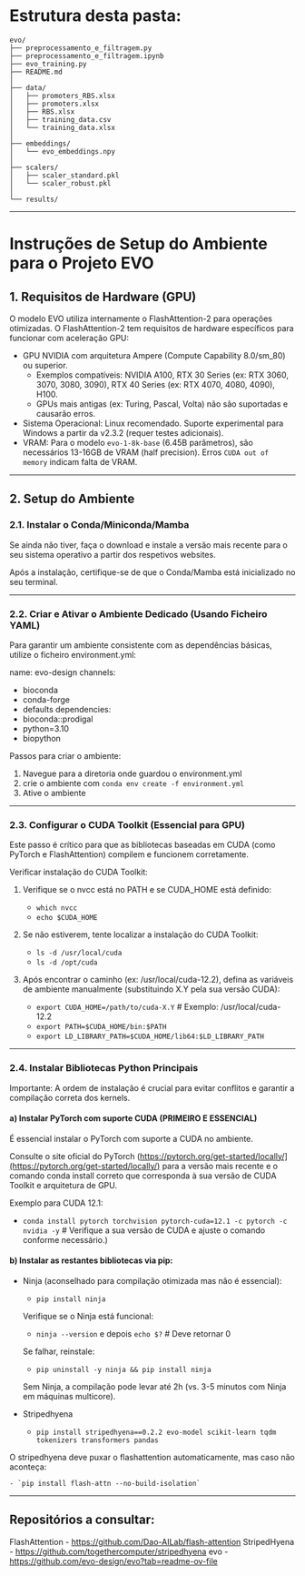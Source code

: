 # Estrutura desta pasta:

```
evo/
├── preprocessamento_e_filtragem.py
├── preprocessamento_e_filtragem.ipynb
├── evo_training.py
├── README.md
│
├── data/
│   ├── promoters_RBS.xlsx
│   ├── promoters.xlsx
│   ├── RBS.xlsx
│   ├── training_data.csv
│   └── training_data.xlsx
│
├── embeddings/
│   └── evo_embeddings.npy
│
├── scalers/
│   ├── scaler_standard.pkl
│   └── scaler_robust.pkl
│
└── results/

```

---

# Instruções de Setup do Ambiente para o Projeto EVO


## 1. Requisitos de Hardware (GPU)

O modelo EVO utiliza internamente o FlashAttention-2 para operações otimizadas. O FlashAttention-2 tem requisitos de hardware específicos para funcionar com aceleração GPU:

- GPU NVIDIA com arquitetura Ampere (Compute Capability 8.0/sm_80) ou superior.
  - Exemplos compatíveis: NVIDIA A100, RTX 30 Series (ex: RTX 3060, 3070, 3080, 3090), RTX 40 Series (ex: RTX 4070, 4080, 4090), H100.
  - GPUs mais antigas (ex: Turing, Pascal, Volta) não são suportadas e causarão erros.
- Sistema Operacional: Linux recomendado. Suporte experimental para Windows a partir da v2.3.2 (requer testes adicionais).
- VRAM: Para o modelo `evo-1-8k-base` (6.45B parâmetros), são necessários 13-16GB de VRAM (half precision). Erros `CUDA out of memory` indicam falta de VRAM.


---


## 2. Setup do Ambiente

### 2.1. Instalar o Conda/Miniconda/Mamba

Se ainda não tiver, faça o download e instale a versão mais recente para o seu sistema operativo a partir dos respetivos websites.

Após a instalação, certifique-se de que o Conda/Mamba está inicializado no seu terminal.

---

### 2.2. Criar e Ativar o Ambiente Dedicado (Usando Ficheiro YAML)

Para garantir um ambiente consistente com as dependências básicas, utilize o ficheiro environment.yml:

name: evo-design
channels:
  - bioconda
  - conda-forge
  - defaults
dependencies:
  - bioconda::prodigal
  - python=3.10
  - biopython



Passos para criar o ambiente:

1. Navegue para a diretoria onde guardou o environment.yml
2. crie o ambiente com `conda env create -f environment.yml`
3. Ative o ambiente
   
---

### 2.3. Configurar o CUDA Toolkit (Essencial para GPU)

Este passo é crítico para que as bibliotecas baseadas em CUDA (como PyTorch e FlashAttention) compilem e funcionem corretamente.

Verificar instalação do CUDA Toolkit:

1. Verifique se o nvcc está no PATH e se CUDA_HOME está definido:

	- `which nvcc`
	- `echo $CUDA_HOME`
   
2. Se não estiverem, tente localizar a instalação do CUDA Toolkit:

	- `ls -d /usr/local/cuda`
	- `ls -d /opt/cuda`
   
3. Após encontrar o caminho (ex: /usr/local/cuda-12.2), defina as variáveis de ambiente manualmente (substituindo X.Y pela sua versão CUDA):

	- `export CUDA_HOME=/path/to/cuda-X.Y` # Exemplo: /usr/local/cuda-12.2
	- `export PATH=$CUDA_HOME/bin:$PATH`
	- `export LD_LIBRARY_PATH=$CUDA_HOME/lib64:$LD_LIBRARY_PATH`
   
---

### 2.4. Instalar Bibliotecas Python Principais

Importante: A ordem de instalação é crucial para evitar conflitos e garantir a compilação correta dos kernels.


#### a) Instalar PyTorch com suporte CUDA (PRIMEIRO E ESSENCIAL)

É essencial instalar o PyTorch com suporte a CUDA no ambiente.

Consulte o site oficial do PyTorch (https://pytorch.org/get-started/locally/](https://pytorch.org/get-started/locally/) para a versão mais recente e o comando conda install correto que corresponda à sua versão de CUDA Toolkit e arquitetura de GPU.

Exemplo para CUDA 12.1: 
 
 - `conda install pytorch torchvision pytorch-cuda=12.1 -c pytorch -c nvidia -y` # Verifique a sua versão de CUDA e ajuste o comando conforme necessário.)


#### b) Instalar as restantes bibliotecas via pip: 

- Ninja (aconselhado para compilação otimizada mas não é essencial):

	- `pip install ninja`

    Verifique se o Ninja está funcional:
 
	- `ninja --version` e depois  `echo $?`  # Deve retornar 0
 
    Se falhar, reinstale:

	- `pip uninstall -y ninja && pip install ninja`
 
    Sem Ninja, a compilação pode levar até 2h (vs. 3-5 minutos com Ninja em máquinas multicore).



- Stripedhyena
  
	- `pip install stripedhyena==0.2.2 evo-model scikit-learn tqdm tokenizers transformers pandas`

O stripedhyena deve puxar o flashattention automaticamente, mas caso não aconteça:

	- `pip install flash-attn --no-build-isolation`



---


## Repositórios a consultar:

FlashAttention - https://github.com/Dao-AILab/flash-attention
StripedHyena - https://github.com/togethercomputer/stripedhyena
evo - https://github.com/evo-design/evo?tab=readme-ov-file


